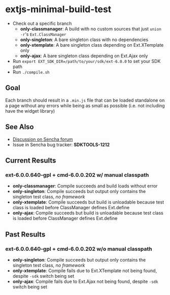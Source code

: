 # extjs-minimal-build-test
- Check out a specific branch
  - **only-classmanager**: A build with no custom sources that just `union -r`'s `Ext.ClassManager`
  - **only-singleton**: A bare singleton class with no dependencies
  - **only-xtemplate**: A bare singleton class depending on Ext.XTemplate only
  - **only-ajax**: A bare singleton class depending on Ext.Ajax only
- Run `export EXT_SDK_DIR=/path/to/your/sdk/ext-6.0.0` to set your SDK path
- Run `./compile.sh`

## Goal
Each branch should result in a `.min.js` file that can be loaded standalone on a page without any errors while being as small as possible (i.e. not including have the widget library)

## See Also
- [Discussion on Sencha forum](https://www.sencha.com/forum/showthread.php?300077)
- Issue in Sencha bug tracker: **SDKTOOLS-1212**


## Current Results
### ext-6.0.0.640-gpl + cmd-6.0.0.202 w/ manual classpath
  - **only-classmanager**: Compile succeeds and build loads without error
  - **only-singleton**: Compile succeeds but output only contains the singleton test class, *no framework*
  - **only-xtemplate**: Compile succeeds but build is unloadable because test class is loaded before ClassManager defines Ext.define
  - **only-ajax**: Compile succeeds but build is unloadable because test class is loaded before ClassManager defines Ext.define
  
## Past Results
### ext-6.0.0.640-gpl + cmd-6.0.0.202 w/o manual classpath
  - **only-singleton**: Compile succeeds but output only contains the singleton test class, *no framework*
  - **only-xtemplate**: Compile fails due to Ext.XTemplate not being found, despite `-sdk` switch being set
  - **only-ajax**: Compile fails due to Ext.Ajax not being found, despite `-sdk` switch being set
